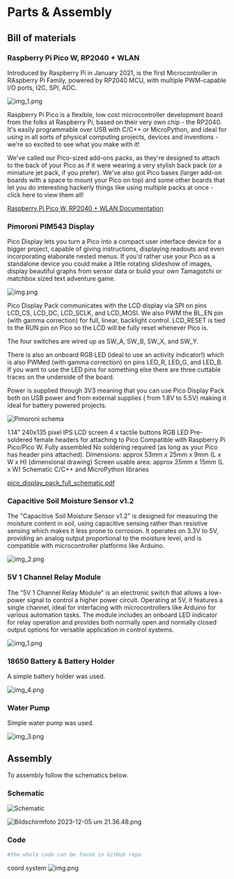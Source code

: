 # Parts & Assembly

## Bill of materials

### Raspberry Pi Pico W, RP2040 + WLAN

Introduced by Raspberry Pi in January 2021, is the first Microcontroller in RAspberry Pi Family, powered by RP2040 MCU,
with multiple PWM-capable I/O ports, I2C, SPI, ADC.

![img_1.png](assets/img_1.png)

Raspberry Pi Pico is a flexible, low cost microcontroller development board from the folks at Raspberry Pi, based on
their very own chip - the RP2040. It's easily programmable over USB with C/C++ or MicroPython, and ideal for using in
all sorts of physical computing projects, devices and inventions - we're so excited to see what you make with it!

We've called our Pico-sized add-ons packs, as they're designed to attach to the back of your Pico as if it were wearing
a very stylish back pack (or a miniature jet pack, if you prefer). We've also got Pico bases (larger add-on boards with
a space to mount your Pico on top) and some other boards that let you do interesting hackerly things like using multiple
packs at once - click here to view them all!

[Raspberry Pi Pico W, RP2040 + WLAN Documentation](https://www.raspberrypi.com/documentation/microcontrollers/?version=E0C9125B0D9B)

### Pimoroni PIM543 Display

Pico Display lets you turn a Pico into a compact user interface device for a bigger project, capable of giving
instructions, displaying readouts and even incorporating elaborate nested menus. If you'd rather use your Pico as a
standalone device you could make a little rotating slideshow of images, display beautiful graphs from sensor data or
build your own Tamagotchi or matchbox sized text adventure game.

![img.png](img.png)

Pico Display Pack communicates with the LCD display via SPI on pins LCD_CS, LCD_DC, LCD_SCLK, and LCD_MOSI. We also PWM
the BL_EN pin (with gamma correction) for full, linear, backlight control. LCD_RESET is tied to the RUN pin on Pico so
the LCD will be fully reset whenever Pico is.

The four switches are wired up as SW_A, SW_B, SW_X, and SW_Y.

There is also an onboard RGB LED (ideal to use an activity indicator!) which is also PWMed (with gamma correction) on
pins LED_R, LED_G, and LED_B. If you want to use the LED pins for something else there are three cuttable traces on the
underside of the board.

Power is supplied through 3V3 meaning that you can use Pico Display Pack both on USB power and from external supplies (
from 1.8V to 5.5V) making it ideal for battery powered projects.

![Pimoroni schema](assets/pimoroni_schema.png)

1.14” 240x135 pixel IPS LCD screen
4 x tactile buttons
RGB LED
Pre-soldered female headers for attaching to Pico
Compatible with Raspberry Pi Pico/Pico W.
Fully assembled
No soldering required (as long as your Pico has header pins attached).
Dimensions: approx 53mm x 25mm x 9mm (L x W x H) (dimensional drawing)
Screen usable area: approx 25mm x 15mm (L x W)
Schematic
C/C++ and MicroPython libraries

[pico_display_pack_full_schematic.pdf](assets%2Fpico_display_pack_schematic.pdf)

### Capacitive Soil Moisture Sensor v1.2

The "Capacitive Soil Moisture Sensor v1.2" is designed for measuring the moisture content in soil, using capacitive
sensing rather than resistive sensing which makes it less prone to corrosion. It operates on 3.3V to 5V, providing an
analog output proportional to the moisture level, and is compatible with microcontroller platforms like Arduino.

![img_2.png](img_2.png)

### 5V 1 Channel Relay Module

The "5V 1 Channel Relay Module" is an electronic switch that allows a low-power signal to control a higher power
circuit. Operating at 5V, it features a single channel, ideal for interfacing with microcontrollers like Arduino for
various automation tasks. The module includes an onboard LED indicator for relay operation and provides both normally
open and normally closed output options for versatile application in control systems.

![img_1.png](img_1.png)

### 18650 Battery & Battery Holder

A simple battery holder was used.

![img_4.png](img_4.png)

### Water Pump

Simple water pump was used.

![img_3.png](img_3.png)

## Assembly

To assembly follow the schematics below.

### Schematic

![Schematic](assets/fritzing_schema_Steckplatine.png)

![Bildschirmfoto 2023-12-05 um 21.36.48.png](..%2F..%2F..%2F..%2FDesktop%2FBildschirmfoto%202023-12-05%20um%2021.36.48.png)

### Code

```python
#the whole code can be found in GitHub repo
```

coord system
![img.png](assets/img.png)